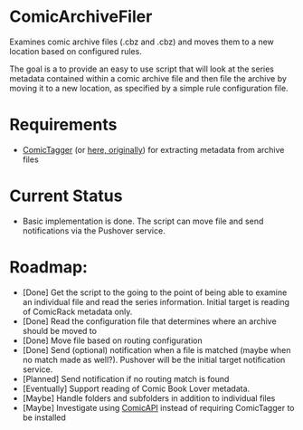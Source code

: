 # ComicArchiveFiler
Examines comic archive files (.cbz and .cbz) and moves them to a new location based on configured rules.

The goal is a to provide an easy to use script that will look at the series metadata contained within a comic archive file and then file the archive by moving it to a new location, as specified by a simple rule configuration file.

# Requirements
- [ComicTagger](https://github.com/tomdelise/comictagger) (or [here, originally](https://code.google.com/p/comictagger/)) for extracting metadata from archive files

# Current Status
- Basic implementation is done. The script can move file and send notifications via the Pushover service.

# Roadmap:
- [Done] Get the script to the going to the point of being able to examine an individual file and read the series information. Initial target is reading of ComicRack metadata only.
- [Done] Read the configuration file that determines where an archive should be moved to
- [Done] Move file based on routing configuration
- [Done] Send (optional) notification when a file is matched (maybe when no match made as well?). Pushover will be the initial target notification service.
- [Planned] Send notification if no routing match is found
- [Eventually] Support reading of Comic Book Lover metadata.
- [Maybe] Handle folders and subfolders in addition to individual files
- [Maybe] Investigate using [ComicAPI](https://github.com/davide-romanini/comicapi) instead of requiring ComicTagger to be installed
